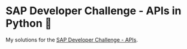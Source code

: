 # SAP Developer Challenge - APIs in Python 🐍
My solutions for the [SAP Developer Challenge - APIs](https://blogs.sap.com/2023/08/01/sap-developer-challenge-apis/). 
